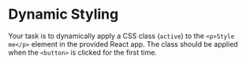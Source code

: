 # Dynamic Styling

Your task is to dynamically apply a CSS class (`active`) to the `<p>Style me</p>` element in the provided React app. The class should be applied when the `<button>` is clicked for the first time.
